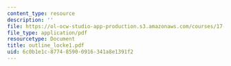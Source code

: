 ```yaml
---
content_type: resource
description: ''
file: https://ol-ocw-studio-app-production.s3.amazonaws.com/courses/17-03-introduction-to-political-thought-spring-2004/6c0b1e1c877485900916341a8e1391f2_outline_locke1.pdf
file_type: application/pdf
resourcetype: Document
title: outline_locke1.pdf
uid: 6c0b1e1c-8774-8590-0916-341a8e1391f2
---
```

